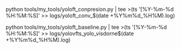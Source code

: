 python tools/my_tools/yoloft_conpresion.py | tee >(ts '[%Y-%m-%d %H:%M:%S]' >> logs/yoloft_conv_$(date +%Y%m%d_%H%M).log)

python tools/my_tools/yoloft_baseline.py | tee >(ts '[%Y-%m-%d %H:%M:%S]' >> logs/yolovfts_yolo_visdorne$(date +%Y%m%d_%H%M).log)


